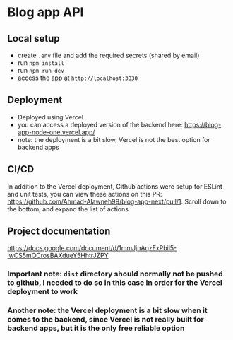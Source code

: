 # Blog app API

## Local setup
* create `.env` file and add the required secrets (shared by email)
* run `npm install`
* run `npm run dev`
* access the app at `http://localhost:3030`

## Deployment
* Deployed using Vercel
* you can access a deployed version of the backend here: https://blog-app-node-one.vercel.app/
* note: the deployment is a bit slow, Vercel is not the best option for backend apps

## CI/CD
In addition to the Vercel deployment, Github actions were setup for ESLint and unit tests, you can view these actions on this PR: https://github.com/Ahmad-Alawneh99/blog-app-next/pull/1.
Scroll down to the bottom, and expand the list of actions

## Project documentation
https://docs.google.com/document/d/1mmJjnAqzExPbil5-lwCS5mQCrosBAXdueY5HhtrJZPY

### Important note: `dist` directory should normally not be pushed to github, I needed to do so in this case in order for the Vercel deployment to work

### Another note: the Vercel deployment is a bit slow when it comes to the backend, since Vercel is not really built for backend apps, but it is the only free reliable option
